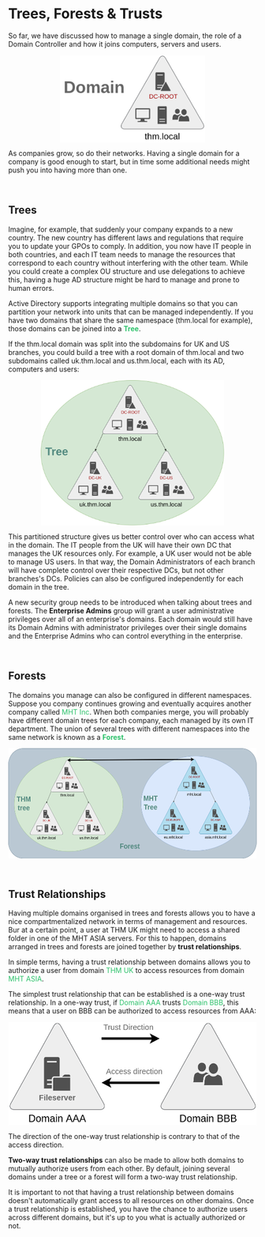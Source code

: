 # Trees, Forests & Trusts

So far, we have discussed how to manage a single domain, the role of a Domain Controller and how it joins computers, servers and users.

<img src="../../_resources/69f2441bbafd4cfe57a101d87f3c5950.png" alt="69f2441bbafd4cfe57a101d87f3c5950.png" width="294" height="176" class="jop-noMdConv" style="display: block; margin: 0 auto;">

As companies grow, so do their networks. Having a single domain for a company is good enough to start, but in time some additional needs might push you into having more than one.

&nbsp;

## Trees

Imagine, for example, that suddenly your company expands to a new country. The new country has different laws and regulations that require you to update your GPOs to comply. In addition, you now have IT people in both countries, and each IT team needs to manage the resources that correspond to each country without interfering with the other team. While you could create a complex OU structure and use delegations to achieve this, having a huge AD structure might be hard to manage and prone to human errors.

Active Directory supports integrating multiple domains so that you can partition your network into units that can be managed independently. If you have two domains that share the same namespace (thm.local for example), those domains can be joined into a <span style="color: #2dc26b;">**Tree**</span>.

If the thm.local domain was split into the subdomains for UK and US branches, you could build a tree with a root domain of thm.local and two subdomains called uk.thm.local and us.thm.local, each with its AD, computers and users:

<img src="../../_resources/abea24b7979676a1dcc0c568054544c8.png" alt="abea24b7979676a1dcc0c568054544c8.png" width="372" height="294" class="jop-noMdConv" style="display: block; margin: 0 auto;">

This partitioned structure gives us better control over who can access what in the domain. The IT people from the UK will have their own DC that manages the UK resources only. For example, a UK user would not be able to manage US users. In that way, the Domain Administrators of each branch will have complete control over their respective DCs, but not other branches's DCs. Policies can also be configured independently for each domain in the tree.

A new security group needs to be introduced when talking about trees and forests. The **Enterprise Admins** group will grant a user administrative privileges over all of an enterprise's domains. Each domain would still have its Domain Admins with administrator privileges over their single domains and the Enterprise Admins who can control everything in the enterprise.

&nbsp;

## Forests

The domains you manage can also be configured in different namespaces. Suppose you company continues growing and eventually acquires another company called <span style="color: #2dc26b;">MHT Inc</span>. When both companies merge, you will probably have different domain trees for each company, each managed by its own IT department. The union of several trees with different namespaces into the same network is known as a **<span style="color: #2dc26b;">Forest</span>**.

<img src="../../_resources/03448c2faf976db890118d835000bab7.png" alt="03448c2faf976db890118d835000bab7.png" width="553" height="223" class="jop-noMdConv" style="display: block; margin: 0 auto;">

&nbsp;

## Trust Relationships

Having multiple domains organised in trees and forests allows you to have a nice compartmentalized network in terms of management and resources. Bur at a certain point, a user at THM UK might need to access a shared folder in one of the MHT ASIA servers. For this to happen, domains arranged in trees and forests are joined together by **trust relationships**.

In simple terms, having a trust relationship between domains allows you to authorize a user from domain <span style="color: #2dc26b;">THM UK</span> to access resources from domain <span style="color: #2dc26b;">MHT ASIA</span>.

The simplest trust relationship that can be established is a one-way trust relationship. In a one-way trust, if <span style="color: #2dc26b;">Domain AAA</span> trusts <span style="color: #2dc26b;">Domain BBB</span>, this means that a user on BBB can be authorized to access resources from AAA:

<img src="../../_resources/af95eb1a4b6c672491d8989f79c00200.png" alt="af95eb1a4b6c672491d8989f79c00200.png" width="522" height="209" class="jop-noMdConv" style="display: block; margin: 0 auto;">

The direction of the one-way trust relationship is contrary to that of the access direction.

**Two-way trust relationships** can also be made to allow both domains to mutually authorize users from each other. By default, joining several domains under a tree or a forest will form a two-way trust relationship.

It is important to not that having a trust relationship between domains doesn't automatically grant access to all resources on other domains. Once a trust relationship is established, you have the chance to authorize users across different domains, but it's up to you what is actually authorized or not.